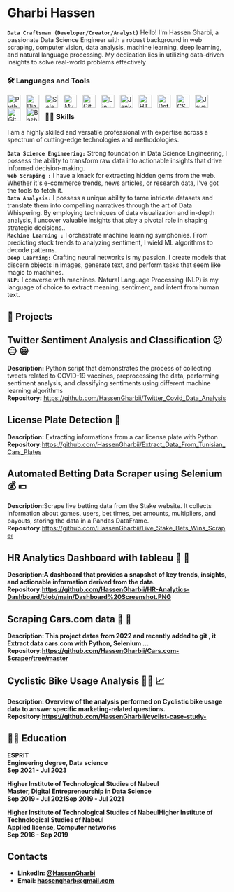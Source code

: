 #  Gharbi Hassen

**`Data Craftsman (Developer/Creator/Analyst)`**
Hello! I'm Hassen Gharbi, a passionate Data Science Engineer with a robust background in web scraping, computer vision, data analysis, machine learning, deep learning, and natural language processing. My dedication lies in utilizing data-driven insights to solve real-world problems effectively


### 🛠️ Languages and Tools
<img align="left" alt="Python" width="30px" style="padding-right:10px;" src="https://cdn.jsdelivr.net/gh/devicons/devicon/icons/python/python-plain.svg" />
<img align="left" alt="Django" width="30px" style="padding-right:10px;" src="https://cdn.jsdelivr.net/gh/devicons/devicon/icons/django/django-plain.svg" />
<img align="left" alt="Selenium" width="30px" style="padding-right:10px;" src="https://cdn.jsdelivr.net/gh/devicons/devicon/icons/selenium/selenium-original.svg" />
<img align="left" alt="MySql" width="30px" style="padding-right:10px;" src="https://cdn.jsdelivr.net/gh/devicons/devicon/icons/mysql/mysql-original.svg" />
<img align="left" alt="Git" width="30px" style="padding-right:10px;" src="https://cdn.jsdelivr.net/gh/devicons/devicon/icons/git/git-original.svg" />
<img align="left" alt="Linux" width="30px" style="padding-right:10px;" src="https://cdn.jsdelivr.net/gh/devicons/devicon/icons/linux/linux-original.svg" />
<img align="left" alt="Jenkins" width="30px" style="padding-right:10px;" src="https://cdn.jsdelivr.net/gh/devicons/devicon/icons/jenkins/jenkins-line.svg" />
<img align="left" alt="HTML" width="30px" style="padding-right:10px;" src="https://cdn.jsdelivr.net/gh/devicons/devicon/icons/html5/html5-plain.svg" />
<img align="left" alt="Dotnet" width="30px" style="padding-right:10px;" src="https://cdn.jsdelivr.net/gh/devicons/devicon/icons/dotnetcore/dotnetcore-original.svg" />
<img align="left" alt="CSS" width="30px" style="padding-right:10px;" src="https://cdn.jsdelivr.net/gh/devicons/devicon/icons/css3/css3-plain.svg" />
<img align="left" alt="JavaScript" width="30px" style="padding-right:10px;" src="https://cdn.jsdelivr.net/gh/devicons/devicon/icons/javascript/javascript-plain.svg" />
<img align="left" alt="GitHub" width="30px" style="padding-right:10px;" src="https://cdn.jsdelivr.net/gh/devicons/devicon/icons/github/github-original.svg" />
<img align="left" alt="Bash" width="30px" style="padding-right:10px;" src="https://cdn.jsdelivr.net/gh/devicons/devicon/icons/bash/bash-original.svg" />
<br />

### 🏄‍♂️ Skills
I am a highly skilled and versatile professional with expertise across a spectrum of cutting-edge technologies and methodologies. 

**`Data Science Engineering:`** Strong foundation in Data Science Engineering, I possess the ability to transform raw data into actionable insights that drive informed decision-making.<br />
**`Web Scraping :`** I have a knack for extracting hidden gems from the web. Whether it's e-commerce trends, news articles, or research data, I've got the tools to fetch it.<br />
**`Data Analysis:`** I possess a unique ability to tame intricate datasets and translate them into compelling narratives through the art of Data Whispering. By employing techniques of data visualization and in-depth analysis, I uncover valuable insights that play a pivotal role in shaping strategic decisions..<br />
**`Machine Learning :`** I orchestrate machine learning symphonies. From predicting stock trends to analyzing sentiment, I wield ML algorithms to decode patterns.<br />
**`Deep Learning:`** Crafting neural networks is my passion. I create models that discern objects in images, generate text, and perform tasks that seem like magic to machines.<br />
**`NLP:`** I converse with machines. Natural Language Processing (NLP) is my language of choice to extract meaning, sentiment, and intent from human text.<br />
  
## 🧰 Projects
## Twitter Sentiment Analysis and Classification :confused: :expressionless: :smiley:
<strong>Description:</strong>  Python script that demonstrates the process of collecting tweets related to COVID-19 vaccines, preprocessing the data, performing sentiment analysis, and classifying sentiments using different machine learning algorithms</br>
<strong>Repository:</strong> https://github.com/HassenGharbii/Twitter_Covid_Data_Analysis
## License Plate Detection :blue_car:
<strong>Description:</strong> Extracting informations from a car license plate with Python
<strong>Repository:</strong>https://github.com/HassenGharbii/Extract_Data_From_Tunisian_Cars_Plates
## Automated Betting Data Scraper using Selenium :moneybag: :euro: 
<strong>Description:</strong>Scrape live betting data from the Stake website. It collects information about games, users, bet times, bet amounts, multipliers, and payouts, storing the data in a Pandas DataFrame.</br>
<strong>Repository:</strong>https://github.com/HassenGharbii/Live_Stake_Bets_Wins_Scraper
## HR Analytics Dashboard with tableau :woman:  :older_man:
<strong>Description:A dashboard that provides a snapshot of key trends, insights, and actionable information derived from the data.
<strong>Repository:</strong>https://github.com/HassenGharbii/HR-Analytics-Dashboard/blob/main/Dashboard%20Screenshot.PNG
## Scraping Cars.com data :red_car: :blue_car:
Description: This project dates from 2022 and recently added to git , it Extract data cars.com with Python, Selenium ...
<strong>Repository:https://github.com/HassenGharbii/Cars.com-Scraper/tree/master
## Cyclistic Bike Usage Analysis :biking_man: :chart_with_upwards_trend:
Description: Overview of the analysis performed on Cyclistic bike usage data to answer specific marketing-related questions.
<strong>Repository:https://github.com/HassenGharbii/cyclist-case-study-
## 👨‍🎓 Education
ESPRIT  </br> 
Engineering degree, Data science </br>
Sep 2021 - Jul 2023

 Higher Institute of Technological Studies of Nabeul</br>
Master, Digital Entrepreneurship in Data Science </br>
Sep 2019 - Jul 2021Sep 2019 - Jul 2021 </br>

Higher Institute of Technological Studies of NabeulHigher Institute of Technological Studies of Nabeul </br>
Applied license, Computer networks </br>
Sep 2016 - Sep 2019

## Contacts
- LinkedIn: [@HassenGharbi](https://www.linkedin.com/in/gharbi-hassene-b6a219233/)
- Email: hassengharb@gmail.com


